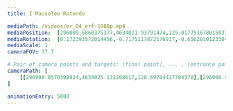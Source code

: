 ```yaml
---
title: I Mausoleo Rotondo

mediaPath: /videos/mr_04_erf-1080p.mp4
mediaPosition:  [296009.6860375377,4634021.93791474,129.01775167801503]
mediaRotation:  [0.172393572014456,-0.7175117872176917,-0.6562010123384162,0.15766268720850965]
mediaScale: 1
cameraFOV: 37.7

# Pair of camera points and targets: [final point], ... , [entrance point]
cameraPath: [
    [[296008.0570398924,4634025.132208617,128.69704417704378],[296008.96476027765,4634023.352263953,128.87575084194881]]
]

animationEntry: 5000
---
```

